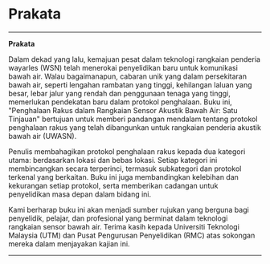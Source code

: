 # Prakata


---

**Prakata**

Dalam dekad yang lalu, kemajuan pesat dalam teknologi rangkaian penderia wayarles (WSN) telah menerokai penyelidikan baru untuk komunikasi bawah air. Walau bagaimanapun, cabaran unik yang  dalam persekitaran bawah air, seperti lengahan rambatan yang tinggi, kehilangan laluan yang besar, lebar jalur yang rendah dan penggunaan tenaga yang tinggi, memerlukan pendekatan baru dalam protokol penghalaan. Buku ini, "Penghalaan Rakus dalam Rangkaian Sensor Akustik Bawah Air: Satu Tinjauan" bertujuan untuk memberi pandangan mendalam tentang protokol penghalaan rakus yang telah dibangunkan untuk rangkaian penderia akustik bawah air (UWASN).

Penulis membahagikan protokol penghalaan rakus kepada dua kategori utama: berdasarkan lokasi dan bebas lokasi. Setiap kategori ini membincangkan secara terperinci, termasuk subkategori dan protokol terkenal yang berkaitan. Buku ini juga membandingkan kelebihan dan kekurangan setiap protokol, serta memberikan cadangan untuk penyelidikan masa depan dalam bidang ini.

Kami berharap buku ini akan menjadi sumber rujukan yang berguna bagi penyelidik, pelajar, dan profesional yang berminat dalam teknologi rangkaian sensor bawah air. Terima kasih kepada Universiti Teknologi Malaysia (UTM) dan Pusat Pengurusan Penyelidikan (RMC) atas sokongan mereka dalam menjayakan kajian ini.

---

